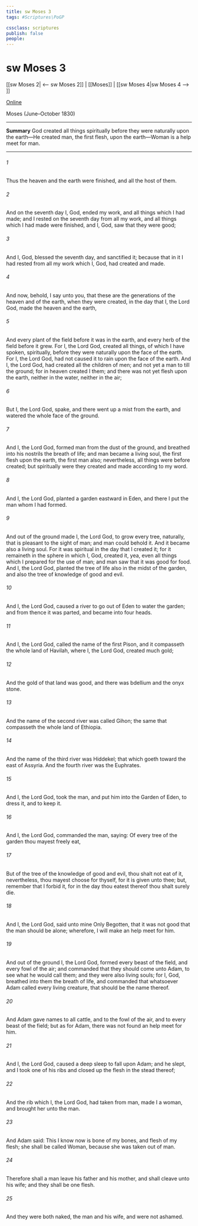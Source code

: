 ```yaml
---
title: sw Moses 3
tags: #Scriptures\PoGP

cssclass: scriptures
publish: false
people:
---
```


# sw Moses 3
[[sw Moses 2| <-- sw Moses 2]] | [[Moses]] | [[sw Moses 4|sw Moses 4 --> ]]

[Online](https://churchofjesuschrist.org/study/scriptures/pgp/moses/3?lang=eng)

Moses
(June–October 1830)

---
__Summary__
God created all things spiritually before they were naturally upon the earth—He created man, the first flesh, upon the earth—Woman is a help meet for man.

---
###### 1 
Thus the heaven and the earth were finished, and all the host of them.

###### 2 
And on the seventh day I, God, ended my work, and all things which I had made; and I rested on the seventh day from all my work, and all things which I had made were finished, and I, God, saw that they were good;

###### 3 
And I, God, blessed the seventh day, and sanctified it; because that in it I had rested from all my work which I, God, had created and made.

###### 4 
And now, behold, I say unto you, that these are the generations of the heaven and of the earth, when they were created, in the day that I, the Lord God, made the heaven and the earth,

###### 5 
And every plant of the field before it was in the earth, and every herb of the field before it grew. For I, the Lord God, created all things, of which I have spoken, spiritually, before they were naturally upon the face of the earth. For I, the Lord God, had not caused it to rain upon the face of the earth. And I, the Lord God, had created all the children of men; and not yet a man to till the ground; for in heaven created I them; and there was not yet flesh upon the earth, neither in the water, neither in the air;

###### 6 
But I, the Lord God, spake, and there went up a mist from the earth, and watered the whole face of the ground.

###### 7 
And I, the Lord God, formed man from the dust of the ground, and breathed into his nostrils the breath of life; and man became a living soul, the first flesh upon the earth, the first man also; nevertheless, all things were before created; but spiritually were they created and made according to my word.

###### 8 
And I, the Lord God, planted a garden eastward in Eden, and there I put the man whom I had formed.

###### 9 
And out of the ground made I, the Lord God, to grow every tree, naturally, that is pleasant to the sight of man; and man could behold it. And it became also a living soul. For it was spiritual in the day that I created it; for it remaineth in the sphere in which I, God, created it, yea, even all things which I prepared for the use of man; and man saw that it was good for food. And I, the Lord God, planted the tree of life also in the midst of the garden, and also the tree of knowledge of good and evil.

###### 10 
And I, the Lord God, caused a river to go out of Eden to water the garden; and from thence it was parted, and became into four heads.

###### 11 
And I, the Lord God, called the name of the first Pison, and it compasseth the whole land of Havilah, where I, the Lord God, created much gold;

###### 12 
And the gold of that land was good, and there was bdellium and the onyx stone.

###### 13 
And the name of the second river was called Gihon; the same that compasseth the whole land of Ethiopia.

###### 14 
And the name of the third river was Hiddekel; that which goeth toward the east of Assyria. And the fourth river was the Euphrates.

###### 15 
And I, the Lord God, took the man, and put him into the Garden of Eden, to dress it, and to keep it.

###### 16 
And I, the Lord God, commanded the man, saying: Of every tree of the garden thou mayest freely eat,

###### 17 
But of the tree of the knowledge of good and evil, thou shalt not eat of it, nevertheless, thou mayest choose for thyself, for it is given unto thee; but, remember that I forbid it, for in the day thou eatest thereof thou shalt surely die.

###### 18 
And I, the Lord God, said unto mine Only Begotten, that it was not good that the man should be alone; wherefore, I will make an help meet for him.

###### 19 
And out of the ground I, the Lord God, formed every beast of the field, and every fowl of the air; and commanded that they should come unto Adam, to see what he would call them; and they were also living souls; for I, God, breathed into them the breath of life, and commanded that whatsoever Adam called every living creature, that should be the name thereof.

###### 20 
And Adam gave names to all cattle, and to the fowl of the air, and to every beast of the field; but as for Adam, there was not found an help meet for him.

###### 21 
And I, the Lord God, caused a deep sleep to fall upon Adam; and he slept, and I took one of his ribs and closed up the flesh in the stead thereof;

###### 22 
And the rib which I, the Lord God, had taken from man, made I a woman, and brought her unto the man.

###### 23 
And Adam said: This I know now is bone of my bones, and flesh of my flesh; she shall be called Woman, because she was taken out of man.

###### 24 
Therefore shall a man leave his father and his mother, and shall cleave unto his wife; and they shall be one flesh.

###### 25 
And they were both naked, the man and his wife, and were not ashamed.

